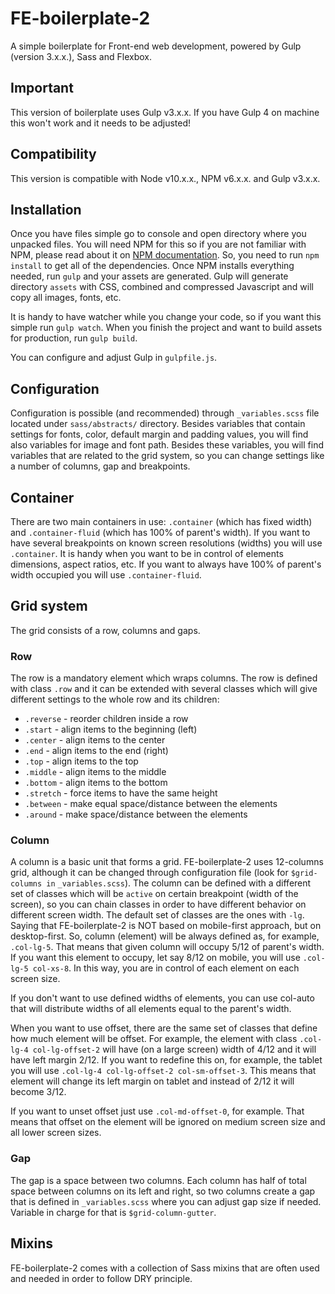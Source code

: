 # FE-boilerplate-2
A simple boilerplate for Front-end web development, powered by Gulp (version 3.x.x.), Sass and Flexbox.

## Important
This version of boilerplate uses Gulp v3.x.x. If you have Gulp 4 on machine this won't work and it needs to be adjusted!

## Compatibility
This version is compatible with Node v10.x.x., NPM v6.x.x. and Gulp v3.x.x.

## Installation
Once you have files simple go to console and open directory where you unpacked files. You will need NPM for this so if you are not familiar with NPM, please read about it on [NPM documentation](https://www.npmjs.com/). So, you need to run `npm install` to get all of the dependencies. Once NPM installs everything needed, run `gulp` and your assets are generated. Gulp will generate directory `assets` with CSS, combined and compressed Javascript and will copy all images, fonts, etc.

It is handy to have watcher while you change your code, so if you want this simple run `gulp watch`. When you finish the project and want to build assets for production, run `gulp build`.

You can configure and adjust Gulp in `gulpfile.js`.

## Configuration
Configuration is possible (and recommended) through `_variables.scss` file located under `sass/abstracts/` directory. Besides variables that contain settings for fonts, color, default margin and padding values, you will find also variables for image and font path. Besides these variables, you will find variables that are related to the grid system, so you can change settings like a number of columns, gap and breakpoints.

## Container
There are two main containers in use: `.container` (which has fixed width) and `.container-fluid` (which has 100% of parent's width). If you want to have several breakpoints on known screen resolutions (widths) you will use `.container`. It is handy when you want to be in control of elements dimensions, aspect ratios, etc. If you want to always have 100% of parent's width occupied you will use `.container-fluid`.

## Grid system
The grid consists of a row, columns and gaps.

### Row
The row is a mandatory element which wraps columns. The row is defined with class `.row` and it can be extended with several classes which will give different settings to the whole row and its children:

  - `.reverse` - reorder children inside a row
  - `.start` - align items to the beginning (left)
  - `.center` - align items to the center
  - `.end` - align items to the end (right)
  - `.top` - align items to the top
  - `.middle` - align items to the middle
  - `.bottom` - align items to the bottom
  - `.stretch` - force items to have the same height
  - `.between` - make equal space/distance between the elements
  - `.around` - make space/distance between the elements

### Column
A column is a basic unit that forms a grid. FE-boilerplate-2 uses 12-columns grid, although it can be changed through configuration file (look for `$grid-columns in` `_variables.scss`). The column can be defined with a different set of classes which will be `active` on certain breakpoint (width of the screen), so you can chain classes in order to have different behavior on different screen width. The default set of classes are the ones with `-lg`. Saying that FE-boilerplate-2 is NOT based on mobile-first approach, but on desktop-first. So, column (element) will be always defined as, for example, `.col-lg-5`. That means that given column will occupy 5/12 of parent's width. If you want this element to occupy, let say 8/12 on mobile, you will use `.col-lg-5 col-xs-8`. In this way, you are in control of each element on each screen size.

If you don't want to use defined widths of elements, you can use col-auto that will distribute widths of all elements equal to the parent's width.

When you want to use offset, there are the same set of classes that define how much element will be offset. For example, the element with class `.col-lg-4 col-lg-offset-2` will have (on a large screen) width of 4/12 and it will have left margin 2/12. If you want to redefine this on, for example, the tablet you will use `.col-lg-4 col-lg-offset-2 col-sm-offset-3`. This means that element will change its left margin on tablet and instead of 2/12 it will become 3/12.

If you want to unset offset just use `.col-md-offset-0`, for example. That means that offset on the element will be ignored on medium screen size and all lower screen sizes.

### Gap
The gap is a space between two columns. Each column has half of total space between columns on its left and right, so two columns create a gap that is defined in `_variables.scss` where you can adjust gap size if needed. Variable in charge for that is `$grid-column-gutter`.

## Mixins
FE-boilerplate-2 comes with a collection of Sass mixins that are often used and needed in order to follow DRY principle.
